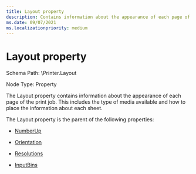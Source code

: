 ```yaml
---
title: Layout property
description: Contains information about the appearance of each page of the print job.
ms.date: 09/07/2021
ms.localizationpriority: medium
---
```


# Layout property

Schema Path: \\Printer.Layout

Node Type: Property

The Layout property contains information about the appearance of each page of the print job. This includes the type of media available and how to place the information about each sheet.

The Layout property is the parent of the following properties:

- [NumberUp](numberup2.md)

- [Orientation](orientation2.md)

- [Resolutions](resolutions.md)

- [InputBins](inputbins2.md)
